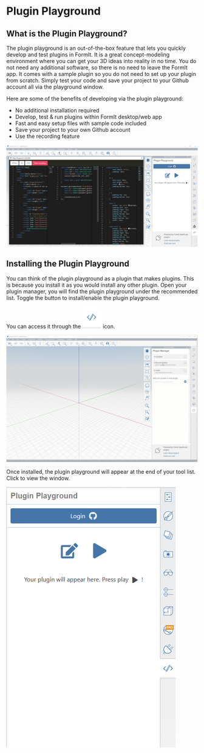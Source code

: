 # Plugin Playground

## What is the Plugin Playground?

The plugin playground is an out-of-the-box feature that lets you quickly develop and test plugins in FormIt. It is a great concept-modeling environment where you can get your 3D ideas into reality in no time. You do not need any additional software, so there is no need to leave the FormIt app. It comes with a sample plugin so you do not need to set up your plugin from scratch. Simply test your code and save your project to your Github account all via the playground window.&#x20;

Here are some of the benefits of developing via the plugin playground:

* No additional installation required
* Develop, test & run plugins within FormIt desktop/web app
* Fast and easy setup files with sample code included
* Save your project to your own Github account
* Use the recording feature

![](<../../../.gitbook/assets/image (22).png>)

## Installing the Plugin Playground

You can think of the plugin playground as a plugin that makes plugins. This is because you install it as you would install any other plugin. Open your plugin manager, you will find the plugin playground under the recommended list. Toggle the button to install/enable the plugin playground.

You can access it through the ![](<../../../.gitbook/assets/image (8) (1).png>) icon.

![](<../../../.gitbook/assets/01-install playgground formit.gif>)

Once installed, the plugin playground will appear at the end of your tool list. Click to view the window.

![](<../../../.gitbook/assets/image (16) (1).png>)
